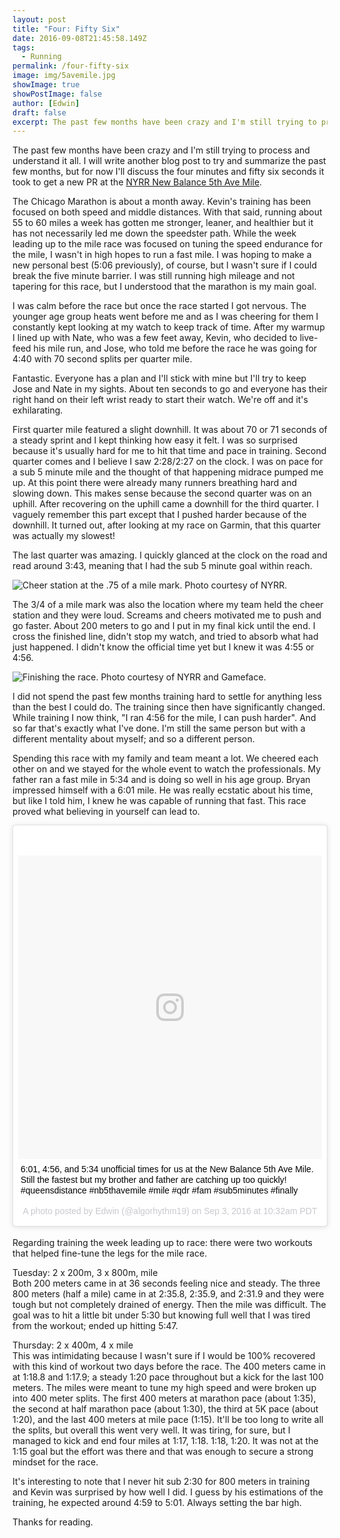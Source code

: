 ```yaml
---
layout: post
title: "Four: Fifty Six"
date: 2016-09-08T21:45:58.149Z
tags:
  - Running
permalink: /four-fifty-six
image: img/5avemile.jpg
showImage: true
showPostImage: false
author: [Edwin]
draft: false
excerpt: The past few months have been crazy and I'm still trying to process and understand it all. I will write another blog post to try and summarize the past few months, but for now I'll discuss the four minutes and fifty six seconds it took to get a new PR at the NYRR New Balance 5th Ave Mile.
---
```

The past few months have been crazy and I'm still trying to process and understand it all. I will write another blog post to try and summarize the past few months, but for now I'll discuss the four minutes and fifty six seconds it took to get a new PR at the [NYRR New Balance 5th Ave Mile](http://www.nyrr.org/races-and-events/2016/new-balance-5th-avenue-mile).

The Chicago Marathon is about a month away. Kevin's training has been focused on both speed and middle distances. With that said, running about 55 to 60 miles a week has gotten me stronger, leaner, and healthier but it has not necessarily led me down the speedster path. While the week leading up to the mile race was focused on tuning the speed endurance for the mile, I wasn't in high hopes to run a fast mile. I was hoping to make a new personal best (5:06 previously), of course, but I wasn't sure if I could break the five minute barrier. I was still running high mileage and not tapering for this race, but I understood that the marathon is my main goal.

I was calm before the race but once the race started I got nervous. The younger age group heats went before me and as I was cheering for them I constantly kept looking at my watch to keep track of time. After my warmup I lined up with Nate, who was a few feet away, Kevin, who decided to live-feed his mile run, and Jose, who told me before the race he was going for 4:40 with 70 second splits per quarter mile.

Fantastic. Everyone has a plan and I'll stick with mine but I'll try to keep Jose and Nate in my sights. About ten seconds to go and everyone has their right hand on their left wrist ready to start their watch. We're off and it's exhilarating.

First quarter mile featured a slight downhill. It was about 70 or 71 seconds of a steady sprint and I kept thinking how easy it felt. I was so surprised because it's usually hard for me to hit that time and pace in training. Second quarter comes and I believe I saw 2:28/2:27 on the clock. I was on pace for a sub 5 minute mile and the thought of that happening midrace pumped me up. At this point there were already many runners breathing hard and slowing down. This makes sense because the second quarter was on an uphill. After recovering on the uphill came a downhill for the third quarter. I vaguely remember this part except that I pushed harder because of the downhill. It turned out, after looking at my race on Garmin, that this quarter was actually my slowest!

The last quarter was amazing. I quickly glanced at the clock on the road and read around 3:43, meaning that I had the sub 5 minute goal within reach.

![Cheer station at the .75 of a mile mark.](/img/5avemile.jpg)
Photo courtesy of NYRR.

The 3/4 of a mile mark was also the location where my team held the cheer station and they were loud. Screams and cheers motivated me to push and go faster. About 200 meters to go and I put in my final kick until the end. I cross the finished line, didn't stop my watch, and tried to absorb what had just happened. I didn't know the official time yet but I knew it was 4:55 or 4:56.

![Finishing the race.](/img/5avemile-solo.jpg)
Photo courtesy of NYRR and Gameface.

I did not spend the past few months training hard to settle for anything less than the best I could do. The training since then have significantly changed. While training I now think, "I ran 4:56 for the mile, I can push harder". And so far that's exactly what I've done. I'm still the same person but with a different mentality about myself; and so a different person.

Spending this race with my family and team meant a lot. We cheered each other on and we stayed for the whole event to watch the professionals. My father ran a fast mile in 5:34 and is doing so well in his age group. Bryan impressed himself with a 6:01 mile. He was really ecstatic about his time, but like I told him, I knew he was capable of running that fast. This race proved what believing in yourself can lead to.

<blockquote class="instagram-media" data-instgrm-captioned data-instgrm-version="7" style=" background:#FFF; border:0; border-radius:3px; box-shadow:0 0 1px 0 rgba(0,0,0,0.5),0 1px 10px 0 rgba(0,0,0,0.15); margin: 1px; max-width:658px; padding:0; width:99.375%; width:-webkit-calc(100% - 2px); width:calc(100% - 2px);"><div style="padding:8px;"> <div style=" background:#F8F8F8; line-height:0; margin-top:40px; padding:50.0% 0; text-align:center; width:100%;"> <div style=" background:url(data:image/png;base64,iVBORw0KGgoAAAANSUhEUgAAACwAAAAsCAMAAAApWqozAAAABGdBTUEAALGPC/xhBQAAAAFzUkdCAK7OHOkAAAAMUExURczMzPf399fX1+bm5mzY9AMAAADiSURBVDjLvZXbEsMgCES5/P8/t9FuRVCRmU73JWlzosgSIIZURCjo/ad+EQJJB4Hv8BFt+IDpQoCx1wjOSBFhh2XssxEIYn3ulI/6MNReE07UIWJEv8UEOWDS88LY97kqyTliJKKtuYBbruAyVh5wOHiXmpi5we58Ek028czwyuQdLKPG1Bkb4NnM+VeAnfHqn1k4+GPT6uGQcvu2h2OVuIf/gWUFyy8OWEpdyZSa3aVCqpVoVvzZZ2VTnn2wU8qzVjDDetO90GSy9mVLqtgYSy231MxrY6I2gGqjrTY0L8fxCxfCBbhWrsYYAAAAAElFTkSuQmCC); display:block; height:44px; margin:0 auto -44px; position:relative; top:-22px; width:44px;"></div></div> <p style=" margin:8px 0 0 0; padding:0 4px;"> <a href="https://www.instagram.com/p/BJ5vtsrDXhQ/" style=" color:#000; font-family:Arial,sans-serif; font-size:14px; font-style:normal; font-weight:normal; line-height:17px; text-decoration:none; word-wrap:break-word;" target="_blank">6:01, 4:56, and 5:34 unofficial times for us at the New Balance 5th Ave Mile. Still the fastest but my brother and father are catching up too quickly! #queensdistance #nb5thavemile #mile #qdr #fam #sub5minutes #finally</a></p> <p style=" color:#c9c8cd; font-family:Arial,sans-serif; font-size:14px; line-height:17px; margin-bottom:0; margin-top:8px; overflow:hidden; padding:8px 0 7px; text-align:center; text-overflow:ellipsis; white-space:nowrap;">A photo posted by Edwin (@algorhythm19) on <time style=" font-family:Arial,sans-serif; font-size:14px; line-height:17px;" datetime="2016-09-03T17:32:26+00:00">Sep 3, 2016 at 10:32am PDT</time></p></div></blockquote>
<script async defer src="//platform.instagram.com/en_US/embeds.js"></script>

<br />
Regarding training the week leading up to race: there were two workouts that helped fine-tune the legs for the mile race.

Tuesday: 2 x 200m, 3 x 800m, mile<br />
Both 200 meters came in at 36 seconds feeling nice and steady. The three 800 meters (half a mile) came in at 2:35.8, 2:35.9, and 2:31.9 and they were tough but not completely drained of energy. Then the mile was difficult. The goal was to hit a little bit under 5:30 but knowing full well that I was tired from the workout; ended up hitting 5:47.

Thursday: 2 x 400m, 4 x mile<br />
This was intimidating because I wasn't sure if I would be 100% recovered with this kind of workout two days before the race. The 400 meters came in at 1:18.8 and 1:17.9; a steady 1:20 pace throughout but a kick for the last 100 meters. The miles were meant to tune my high speed and were broken up into 400 meter splits. The first 400 meters at marathon pace (about 1:35), the second at half marathon pace (about 1:30), the third at 5K pace (about 1:20), and the last 400 meters at mile pace (1:15). It'll be too long to write all the splits, but overall this went very well. It was tiring, for sure, but I managed to kick and end four miles at 1:17, 1:18. 1:18, 1:20. It was not at the 1:15 goal but the effort was there and that was enough to secure a strong mindset for the race.

It's interesting to note that I never hit sub 2:30 for 800 meters in training and Kevin was surprised by how well I did. I guess by his estimations of the training, he expected around 4:59 to 5:01. Always setting the bar high.

Thanks for reading.
